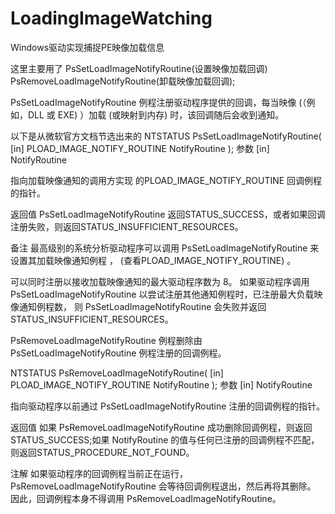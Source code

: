 # LoadingImageWatching
 Windows驱动实现捕捉PE映像加载信息
 
 这里主要用了 PsSetLoadImageNotifyRoutine(设置映像加载回调) PsRemoveLoadImageNotifyRoutine(卸载映像加载回调);
 
 PsSetLoadImageNotifyRoutine 例程注册驱动程序提供的回调，每当映像 (（例如，DLL 或 EXE) ）加载 (或映射到内存) 时，该回调随后会收到通知。

以下是从微软官方文档节选出来的
NTSTATUS PsSetLoadImageNotifyRoutine(
  [in] PLOAD_IMAGE_NOTIFY_ROUTINE NotifyRoutine
);
参数
[in] NotifyRoutine

指向加载映像通知的调用方实现 的PLOAD_IMAGE_NOTIFY_ROUTINE 回调例程的指针。

返回值
PsSetLoadImageNotifyRoutine 返回STATUS_SUCCESS，或者如果回调注册失败，则返回STATUS_INSUFFICIENT_RESOURCES。

备注
最高级别的系统分析驱动程序可以调用 PsSetLoadImageNotifyRoutine 来设置其加载映像通知例程 ， (查看PLOAD_IMAGE_NOTIFY_ROUTINE) 。

可以同时注册以接收加载映像通知的最大驱动程序数为 8。 如果驱动程序调用 PsSetLoadImageNotifyRoutine 以尝试注册其他通知例程时，已注册最大负载映像通知例程数， 则 PsSetLoadImageNotifyRoutine 会失败并返回STATUS_INSUFFICIENT_RESOURCES。

PsRemoveLoadImageNotifyRoutine 例程删除由 PsSetLoadImageNotifyRoutine 例程注册的回调例程。

NTSTATUS PsRemoveLoadImageNotifyRoutine(
  [in] PLOAD_IMAGE_NOTIFY_ROUTINE NotifyRoutine
);
参数
[in] NotifyRoutine

指向驱动程序以前通过 PsSetLoadImageNotifyRoutine 注册的回调例程的指针。

返回值
如果 PsRemoveLoadImageNotifyRoutine 成功删除回调例程，则返回STATUS_SUCCESS;如果 NotifyRoutine 的值与任何已注册的回调例程不匹配，则返回STATUS_PROCEDURE_NOT_FOUND。

注解
如果驱动程序的回调例程当前正在运行， PsRemoveLoadImageNotifyRoutine 会等待回调例程退出，然后再将其删除。 因此，回调例程本身不得调用 PsRemoveLoadImageNotifyRoutine。
